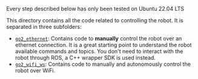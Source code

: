 Every step described below has only been tested on Ubuntu 22.04 LTS

This directory contains all the code related to controlling the robot. It is separated in three subfolders:

- [`go2_ethernet`](go2_ethernet): Contains code to  **manually** control the robot over an ethernet connection. It is a great starting point to understand the robot available commands and topics. You don't need to interact with the robot through ROS, a C++ wrapper SDK is used instead.
- [`go2_wifi_ws`](go2_wifi_ws): Contains code to manually and autonomously control the robot over WiFi.